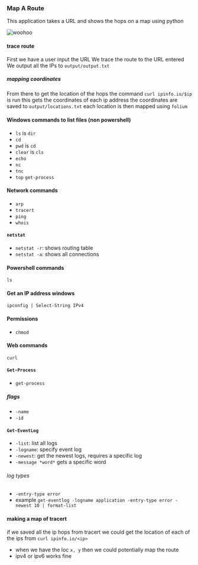 ### Map A Route

This application takes a URL and shows the hops on a map using python

![woohoo](https://github.com/sofjones/learning/assets/43796114/293b411b-a46f-4f2f-9207-3b2b56335b74)

#### trace route
First we have a user input the URL
We trace the route to the URL entered 
We output all the IPs to `output/output.txt`

##### mapping coordinates
From there to get the location of the hops the command `curl ipinfo.io/$ip` is run
this gets the coordinates of each ip address
the coordinates are saved to `output/locations.txt`
each location is then mapped using `folium`

#### Windows commands to list files (non powershell)

- `ls` is `dir`
- `cd`
- `pwd` is `cd`
- `clear` is `cls`
- `echo`
- `nc`
- `tnc`
- `top` `get-process`
#### Network commands

- `arp`
- `tracert`
- `ping`
- `whois`
#### `netstat`
 - `netstat -r`: shows routing table
 - `netstat -a`: shows all connections

#### Powershell commands

`ls`

#### Get an IP address windows

`ipconfig | Select-String IPv4 `

#### Permissions

- `chmod`

#### Web commands

`curl`

#### `Get-Process`
- `get-process`

##### flags
- `-name`
- `-id`


#### `Get-EventLog`

- `-list`: list all logs
- `-logname`: specify event log
- `-newest`: get the newest logs, requires a specific log
- `-message *word*` gets a specific word

###### log types
- `-entry-type error `
- example `get-eventlog -logname application -entry-type error -newest 10 | format-list`


#### making a map of tracert
if we saved all the ip hops from tracert
we could get the location of each of the ips from `curl ipinfo.io/<ip>`

* when we have the loc `x, y` then we could potentially map the route 
* ipv4 or ipv6 works fine
